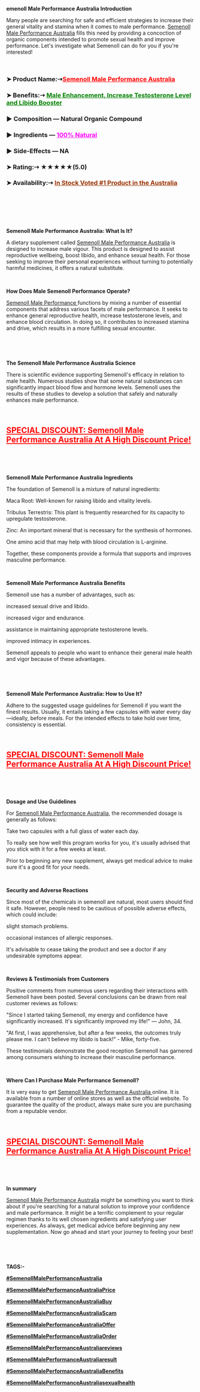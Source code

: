 <p><strong>emenoll Male Performance Australia Introduction</strong></p>
<p>Many people are searching for safe and efficient strategies to increase their general vitality and stamina when it comes to male performance.&nbsp;<a href="https://sales24hour.com/dt9d">Semenoll Male Performance Australia</a>&nbsp;fills this need by providing a concoction of organic components intended to promote sexual health and improve performance. Let's investigate what Semenoll can do for you if you're interested!</p>
<p>&nbsp;</p>
<h3><strong>➤ Product Name:⇢<span style="color: #ff0000;"><a style="color: #ff0000;" href="https://sales24hour.com/dt9d">Semenoll Male Performance Australia</a></span></strong></h3>
<h3><strong>➤ Benefits:⇢&nbsp;<span style="color: #008000;"><a style="color: #008000;" href="https://sales24hour.com/dt9d">Male Enhancement, Increase Testosterone Level and Libido Booster</a></span></strong></h3>
<h3><strong>► Composition &mdash; Natural Organic Compound</strong></h3>
<h3><strong>► Ingredients &mdash;&nbsp;<span style="color: #ff00ff;"><a style="color: #ff00ff;" href="https://sales24hour.com/dt9d">100% Natural</a></span></strong></h3>
<h3><strong>► Side-Effects &mdash; NA</strong></h3>
<h3><strong>➤ Rating:⇢ ★★★★★(5.0)</strong></h3>
<h3><strong>➤ Availability:⇢&nbsp;<span style="color: #993300;"><a style="color: #993300;" href="https://sales24hour.com/dt9d">In Stock Voted #1 Product in the Australia</a></span></strong></h3>
<p>&nbsp;</p>
<p>&nbsp;</p>
<p>&nbsp;</p>
<p><strong>Semenoll Male Performance Australia: What Is It?</strong></p>
<p>A dietary supplement called&nbsp;<a href="https://sales24hour.com/dt9d">Semenoll Male Performance Australia</a>&nbsp;is designed to increase male vigour. This product is designed to assist reproductive wellbeing, boost libido, and enhance sexual health. For those seeking to improve their personal experiences without turning to potentially harmful medicines, it offers a natural substitute.</p>
<p>&nbsp;</p>
<p><strong>How Does Male Semenoll Performance Operate?</strong></p>
<p><a href="https://sales24hour.com/dt9d">Semenoll Male Performance&nbsp;</a>functions by mixing a number of essential components that address various facets of male performance. It seeks to enhance general reproductive health, increase testosterone levels, and enhance blood circulation. In doing so, it contributes to increased stamina and drive, which results in a more fulfilling sexual encounter.</p>
<p>&nbsp;</p>
<p>&nbsp;</p>
<p><strong>The Semenoll Male Performance Australia Science</strong></p>
<p>There is scientific evidence supporting Semenoll's efficacy in relation to male health. Numerous studies show that some natural substances can significantly impact blood flow and hormone levels. Semenoll uses the results of these studies to develop a solution that safely and naturally enhances male performance.</p>
<p>&nbsp;</p>
<h2><span style="color: #ff0000;"><a style="color: #ff0000;" href="https://sales24hour.com/dt9d">SPECIAL DISCOUNT: Semenoll Male Performance Australia At A High Discount Price!</a></span></h2>
<p>&nbsp;</p>
<p>&nbsp;</p>
<p><strong>Semenoll Male Performance Australia Ingredients</strong></p>
<p>The foundation of Semenoll is a mixture of natural ingredients:</p>
<p>Maca Root: Well-known for raising libido and vitality levels.</p>
<p>Tribulus Terrestris: This plant is frequently researched for its capacity to upregulate testosterone.</p>
<p>Zinc: An important mineral that is necessary for the synthesis of hormones.</p>
<p>One amino acid that may help with blood circulation is L-arginine.</p>
<p>Together, these components provide a formula that supports and improves masculine performance.</p>
<p>&nbsp;</p>
<p><strong>Semenoll Male Performance Australia Benefits</strong></p>
<p>Semenoll use has a number of advantages, such as:</p>
<p>increased sexual drive and libido.</p>
<p>increased vigor and endurance.</p>
<p>assistance in maintaining appropriate testosterone levels.</p>
<p>improved intimacy in experiences.</p>
<p>Semenoll appeals to people who want to enhance their general male health and vigor because of these advantages.</p>
<p>&nbsp;</p>
<p>&nbsp;</p>
<p><strong>Semenoll Male Performance Australia: How to Use It?</strong></p>
<p>Adhere to the suggested usage guidelines for Semenoll if you want the finest results. Usually, it entails taking a few capsules with water every day&mdash;ideally, before meals. For the intended effects to take hold over time, consistency is essential.</p>
<p>&nbsp;</p>
<h2><span style="color: #ff0000;"><a style="color: #ff0000;" href="https://sales24hour.com/dt9d">SPECIAL DISCOUNT: Semenoll Male Performance Australia At A High Discount Price!</a></span></h2>
<p>&nbsp;</p>
<p>&nbsp;</p>
<p><strong>Dosage and Use Guidelines</strong></p>
<p>For&nbsp;<a href="https://sales24hour.com/dt9d">Semenoll Male Performance Australia</a>, the recommended dosage is generally as follows:</p>
<p>Take two capsules with a full glass of water each day.</p>
<p>To really see how well this program works for you, it's usually advised that you stick with it for a few weeks at least.</p>
<p>Prior to beginning any new supplement, always get medical advice to make sure it's a good fit for your needs.</p>
<p>&nbsp;</p>
<p><strong>Security and Adverse Reactions</strong></p>
<p>Since most of the chemicals in semenoll are natural, most users should find it safe. However, people need to be cautious of possible adverse effects, which could include:</p>
<p>slight stomach problems.</p>
<p>occasional instances of allergic responses.</p>
<p>It's advisable to cease taking the product and see a doctor if any undesirable symptoms appear.</p>
<p>&nbsp;</p>
<p><strong>Reviews &amp; Testimonials from Customers</strong></p>
<p>Positive comments from numerous users regarding their interactions with Semenoll have been posted. Several conclusions can be drawn from real customer reviews as follows:</p>
<p>"Since I started taking Semenoll, my energy and confidence have significantly increased. It's significantly improved my life!" &mdash; John, 34.</p>
<p>"At first, I was apprehensive, but after a few weeks, the outcomes truly please me. I can't believe my libido is back!&rdquo; - Mike, forty-five.</p>
<p>These testimonials demonstrate the good reception Semenoll has garnered among consumers wishing to increase their masculine performance.</p>
<p>&nbsp;</p>
<p><strong>Where Can I Purchase Male Performance Semenoll?</strong></p>
<p>It is very easy to get&nbsp;<a href="https://sales24hour.com/dt9d">Semenoll Male Performance Australia&nbsp;</a>online. It is available from a number of online stores as well as the official website. To guarantee the quality of the product, always make sure you are purchasing from a reputable vendor.</p>
<p>&nbsp;</p>
<h2><span style="color: #ff0000;"><a style="color: #ff0000;" href="https://sales24hour.com/dt9d">SPECIAL DISCOUNT: Semenoll Male Performance Australia At A High Discount Price!</a></span></h2>
<p>&nbsp;</p>
<p>&nbsp;</p>
<p><strong>In summary</strong></p>
<p><a href="https://sales24hour.com/dt9d">Semenoll Male Performance Australia</a>&nbsp;might be something you want to think about if you're searching for a natural solution to improve your confidence and male performance. It might be a terrific complement to your regular regimen thanks to its well chosen ingredients and satisfying user experiences. As always, get medical advice before beginning any new supplementation. Now go ahead and start your journey to feeling your best!</p>
<p>&nbsp;</p>
<p>&nbsp;</p>
<p><strong>TAGS:-</strong></p>
<p><a href="https://sales24hour.com/dt9d%20"><strong>#SemenollMalePerformanceAustralia</strong></a></p>
<p><a href="https://sales24hour.com/dt9d%20"><strong>#SemenollMalePerformanceAustraliaPrice</strong></a></p>
<p><a href="https://sales24hour.com/dt9d%20"><strong>#SemenollMalePerformanceAustraliaBuy</strong></a></p>
<p><a href="https://sales24hour.com/dt9d%20"><strong>#SemenollMalePerformanceAustraliaScam</strong></a></p>
<p><a href="https://sales24hour.com/dt9d%20"><strong>#SemenollMalePerformanceAustraliaOffer</strong></a></p>
<p><a href="https://sales24hour.com/dt9d%20"><strong>#SemenollMalePerformanceAustraliaOrder</strong></a></p>
<p><a href="https://sales24hour.com/dt9d%20"><strong>#SemenollMalePerformanceAustraliareviews</strong></a></p>
<p><a href="https://sales24hour.com/dt9d%20"><strong>#SemenollMalePerformanceAustraliaresult</strong></a></p>
<p><a href="https://sales24hour.com/dt9d%20"><strong>#SemenollMalePerformanceAustraliaBenefits</strong></a></p>
<p><a href="https://sales24hour.com/dt9d%20"><strong>#SemenollMalePerformanceAustraliasexualhealth</strong></a></p>
